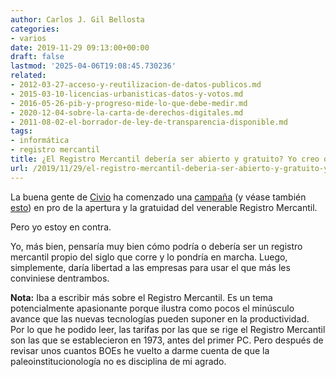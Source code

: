 ```yaml
---
author: Carlos J. Gil Bellosta
categories:
- varios
date: 2019-11-29 09:13:00+00:00
draft: false
lastmod: '2025-04-06T19:08:45.730236'
related:
- 2012-03-27-acceso-y-reutilizacion-de-datos-publicos.md
- 2015-03-10-licencias-urbanisticas-datos-y-votos.md
- 2016-05-26-pib-y-progreso-mide-lo-que-debe-medir.md
- 2020-12-04-sobre-la-carta-de-derechos-digitales.md
- 2011-08-02-el-borrador-de-ley-de-transparencia-disponible.md
tags:
- informática
- registro mercantil
title: ¿El Registro Mercantil debería ser abierto y gratuito? Yo creo que no.
url: /2019/11/29/el-registro-mercantil-deberia-ser-abierto-y-gratuito-yo-creo-que-no/
---
```


La buena gente de [Civio](https://civio.es/) ha comenzado una [campaña](https://civio.es/novedades/2019/11/04/queremos-que-el-registro-mercantil-sea-abierto-y-gratuito/) (y véase también [esto](https://comunidad.civio.es/t/crees-que-el-registro-mercantil-deberia-ser-abierto-y-gratuito/145)) en pro de la apertura y la gratuidad del venerable Registro Mercantil.

Pero yo estoy en contra.

Yo, más bien, pensaría muy bien cómo podría o debería ser un registro mercantil propio del siglo que corre y lo pondría en marcha. Luego, simplemente, daría libertad a las empresas para usar el que más les conviniese dentrambos.

**Nota:** Iba a escribir más sobre el Registro Mercantil. Es un tema potencialmente apasionante porque ilustra como pocos el minúsculo avance que las nuevas tecnologías pueden suponer en la productividad. Por lo que he podido leer, las tarifas por las que se rige el Registro Mercantil son las que se establecieron en 1973, antes del primer PC. Pero después de revisar unos cuantos BOEs he vuelto a darme cuenta de que la paleoinstitucionología no es disciplina de mi agrado.